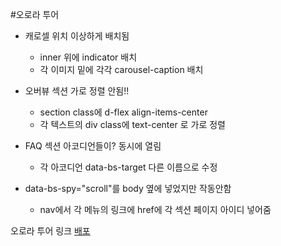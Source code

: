 #오로라 투어

- 캐로셀 위치 이상하게 배치됨

  - inner 위에 indicator 배치
  - 각 이미지 밑에 각각 carousel-caption 배치

- 오버뷰 섹션 가로 정렬 안됨!!

  - section class에 d-flex align-items-center
  - 각 텍스트의 div class에 text-center 로 가로 정렬

- FAQ 섹션 아코디언들이? 동시에 열림

  - 각 아코디언 data-bs-target 다른 이름으로 수정

- data-bs-spy="scroll"를 body 옆에 넣었지만 작동안함
  - nav에서 각 메뉴의 링크에 href에 각 섹션 페이지 아이디 넣어줌

오로라 투어 링크
[배포]()
